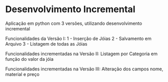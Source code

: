 # Desenvolvimento Incremental
Aplicação em python com 3 versões, utilizando desenvolvimento incremental

Funcionalidades da Versão I: 
1 -  Inserção de Jóias
2 - Salvamento em Arquivo
3 - Listagem de todas as Jóias

Funcionalidades incrementadas na Versão II:
Listagem por Categoria em função do valor da jóia

Funcionalidades incrementadas na Versão III:
Alteração dos campos nome, material e preço
